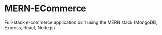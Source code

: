 # MERN-ECommerce
 Full-stack e-commerce application built using the MERN stack (MongoDB, Express, React, Node.js).
